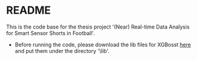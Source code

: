 # README
This is the code base for the thesis project '(Near) Real-time Data Analysis for Smart Sensor Shorts in Football'.  
* Before running the code, please download the lib files for XGBosst [here](https://drive.google.com/drive/folders/1fzTsLBbEsT2i14L5CLU7j2sh57gvNtxy?usp=drive_link) and put them under the directory '\lib'.
